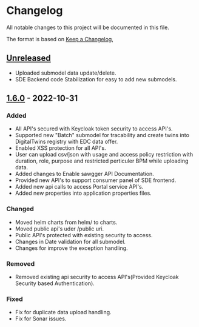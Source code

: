 # Changelog
All notable changes to this project will be documented in this file.

The format is based on [Keep a Changelog](https://keepachangelog.com/en/1.0.0/),

## [Unreleased]
- Uploaded submodel data update/delete.
- SDE Backend code Stabilization for easy to add new submodels. 

## [1.6.0] - 2022-10-31
### Added
- All API's secured with Keycloak token security to access API's.
- Supported new "Batch" submodel for tracability and create twins into DigitalTwins registry with EDC data offer.
- Enabled XSS protection for all API's.
- User can upload csv/json with usage and access policy restriction with duration, role, purpose and restricted perticuler BPM	while uploading data.
- Added changes to Enable sawgger API Documentation.
- Provided new API's to support consumer panel of SDE frontend.
- Added new api calls to access Portal service API's.
- Added new properties into application properties files.

### Changed
- Moved helm charts from helm/ to charts.
- Moved public api's uder /public uri.
- Public API's protected with existing security to access.
- Changes in Date validation for all submodel.
- Changes for improve the exception handling.

### Removed
- Removed existing api security to access API's(Provided Keycloak Security based Authentication).


### Fixed
- Fix for duplicate data upload handling. 
- Fix for Sonar issues.


[Unreleased]: https://github.com/catenax-ng/product-dft-backend/compare/dft-backend-1.6.0...main
[1.6.0]: https://github.com/catenax-ng/product-dft-backend/compare/dft-backend-1.5.0...dft-backend-1.6.0
[1.5.0]: https://github.com/catenax-ng/product-dft-backend/compare/dftbackend-1.3.0...dft-backend-1.5.0
[1.3.0]: https://github.com/catenax-ng/product-dft-backend/compare/dftbackend-1.2.0...dftbackend-1.3.0
[1.2.0]: https://github.com/catenax-ng/product-dft-backend/compare/dftbackend-1.1.1...dftbackend-1.2.0
